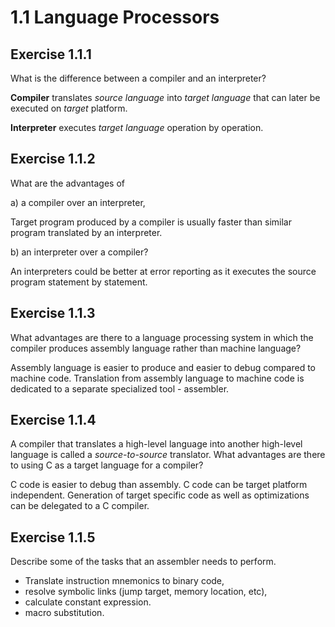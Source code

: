 # 1.1 Language Processors

## Exercise 1.1.1
What is the difference between a compiler and an interpreter?

**Compiler** translates *source language* into *target language* that can later be
executed on *target* platform.

**Interpreter** executes *target language* operation by operation.

## Exercise 1.1.2
What are the advantages of

a) a compiler over an interpreter,

Target program produced by a compiler is usually faster than similar program
translated by an interpreter.

b) an interpreter over a compiler?

An interpreters could be better at error reporting as it executes the source
program statement by statement.

## Exercise 1.1.3
What advantages are there to a language processing system in which the compiler
produces assembly language rather than machine language?

Assembly language is easier to produce and easier to debug compared to machine
code. Translation from assembly language to machine code is dedicated to a
separate specialized tool - assembler.

## Exercise 1.1.4
A compiler that translates a high-level language into another high-level
language is called a *source-to-source* translator. What advantages are there
to using C as a target language for a compiler?

C code is easier to debug than assembly. C code can be target platform
independent. Generation of target specific code as well as optimizations can
be delegated to a C compiler.

## Exercise 1.1.5
Describe some of the tasks that an assembler needs to perform.

* Translate instruction mnemonics to binary code,
* resolve symbolic links (jump target, memory location, etc),
* calculate constant expression.
* macro substitution.
